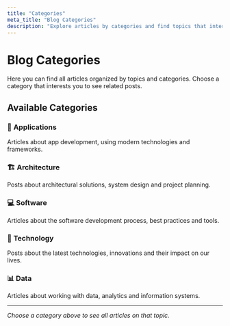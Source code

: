 ```yaml
---
title: "Categories"
meta_title: "Blog Categories"
description: "Explore articles by categories and find topics that interest you"
---
```


# Blog Categories

Here you can find all articles organized by topics and categories. Choose a category that interests you to see related posts.

## Available Categories

### 🚀 **Applications**
Articles about app development, using modern technologies and frameworks.

### 🏗️ **Architecture**
Posts about architectural solutions, system design and project planning.

### 💻 **Software**
Articles about the software development process, best practices and tools.

### 🔬 **Technology**
Posts about the latest technologies, innovations and their impact on our lives.

### 📊 **Data**
Articles about working with data, analytics and information systems.

---

*Choose a category above to see all articles on that topic.*

